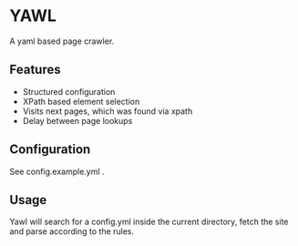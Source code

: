 # YAWL

A yaml based page crawler.

## Features

* Structured configuration
* XPath based element selection
* Visits next pages, which was found via xpath
* Delay between page lookups

## Configuration

See config.example.yml .

## Usage

Yawl will search for a config.yml inside the current directory, fetch the site and parse according to the rules.
